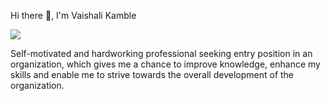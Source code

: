 Hi there 👋, I'm Vaishali Kamble

![](https://visitor-badge.laobi.icu/badge?page_id=vaishalik85)


Self-motivated and hardworking professional seeking entry position in an organization, which gives me a chance to improve knowledge, enhance my skills and enable me to strive towards the overall development of the organization.
